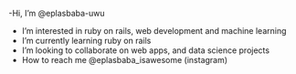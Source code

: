 -Hi, I’m @eplasbaba-uwu
- I’m interested in ruby on rails, web development and machine learning
- I’m currently learning ruby on rails
- I’m looking to collaborate on web apps, and data science projects
- How to reach me @eplasbaba_isawesome (instagram)

<!---
eplasbaba-uwu/eplasbaba-uwu is a ✨ special ✨ repository because its `README.md` (this file) appears on your GitHub profile.
You can click the Preview link to take a look at your changes.
--->
